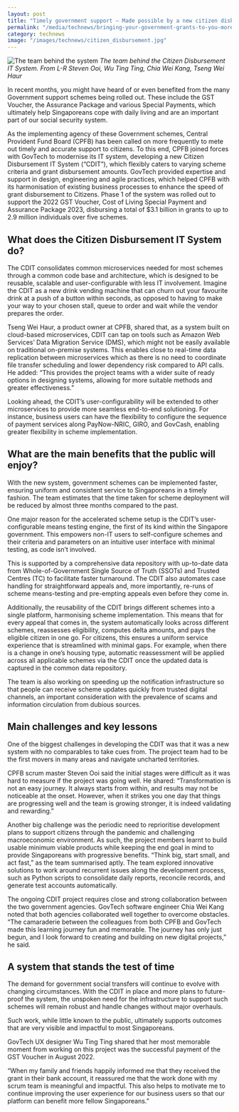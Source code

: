 ```yaml
---
layout: post
title: "Timely government support – Made possible by a new citizen disbursement system bringing your government grants to you more efficiently"
permalink: "/media/technews/bringing-your-government-grants-to-you-more-efficiently"
category: technews
image: "/images/technews/citizen_disbursement.jpg"
---
```


![The team behind the system](/images/technews/citizen_disbursement.jpg)
*The team behind the Citizen Disbursement IT System. From L-R Steven Ooi, Wu Ting Ting, Chia Wei Kang, Tseng Wei Haur*

In recent months, you might have heard of or even benefited from the many Government support schemes being rolled out. These include the GST Voucher, the Assurance Package and various Special Payments, which ultimately help Singaporeans cope with daily living and are an important part of our social security system.

As the implementing agency of these Government schemes, Central Provident Fund Board (CPFB) has been called on more frequently to mete out timely and accurate support to citizens. To this end, CPFB joined forces with GovTech to modernise its IT system, developing a new Citizen Disbursement IT System (“CDIT”), which flexibly caters to varying scheme criteria and grant disbursement amounts. GovTech provided expertise and support in design, engineering and agile practices, which helped CPFB with its harmonisation of existing business processes to enhance the speed of grant disbursement to Citizens. Phase 1 of the system was rolled out to support the 2022 GST Voucher, Cost of Living Special Payment and Assurance Package 2023, disbursing a total of $3.1 billion in grants to up to 2.9 million individuals over five schemes.  

## What does the Citizen Disbursement IT System do? 

The CDIT consolidates common microservices needed for most schemes through a common code base and architecture, which is designed to be reusable, scalable and user-configurable with less IT involvement. Imagine the CDIT as a new drink vending machine that can churn out your favourite drink at a push of a button within seconds, as opposed to having to make your way to your chosen stall, queue to order and wait while the vendor prepares the order. 

Tseng Wei Haur, a product owner at CPFB, shared that, as a system built on cloud-based microservices, CDIT can tap on tools such as Amazon Web Services’ Data Migration Service (DMS), which might not be easily available on traditional on-premise systems. This enables close to real-time data replication between microservices which as there is no need to coordinate file transfer scheduling and lower dependency risk compared to API calls. He added: “This provides the project teams with a wider suite of ready options in designing systems, allowing for more suitable methods and greater effectiveness.”

Looking ahead, the CDIT’s user-configurability will be extended to other microservices to provide more seamless end-to-end solutioning. For instance, business users can have the flexibility to configure the sequence of payment services along PayNow-NRIC, GIRO, and GovCash, enabling greater flexibility in scheme implementation.

## What are the main benefits that the public will enjoy?

With the new system, government schemes can be implemented faster, ensuring uniform and consistent service to Singaporeans in a timely fashion. The team estimates that the time taken for scheme deployment will be reduced by almost three months compared to the past. 

One major reason for the accelerated scheme setup is the CDIT’s user-configurable means testing engine, the first of its kind within the Singapore government. This empowers non-IT users to self-configure schemes and their criteria and parameters on an intuitive user interface with minimal testing, as code isn’t involved. 

This is supported by a comprehensive data repository with up-to-date data from Whole-of-Government Single Source of Truth (SSOTs) and Trusted Centres (TC) to facilitate faster turnaround. The CDIT also automates case handling for straightforward appeals and, more importantly, re-runs of scheme means-testing and pre-empting appeals even before they come in.

Additionally, the reusability of the CDIT brings different schemes into a single platform, harmonising scheme implementation. This means that for every appeal that comes in, the system automatically looks across different schemes, reassesses eligibility, computes delta amounts, and pays the eligible citizen in one go. For citizens, this ensures a uniform service experience that is streamlined with minimal gaps. For example, when there is a change in one’s housing type, automatic reassessment will be applied across all applicable schemes via the CDIT once the updated data is captured in the common data repository. 

The team is also working on speeding up the notification infrastructure so that people can receive scheme updates quickly from trusted digital channels, an important consideration with the prevalence of scams and information circulation from dubious sources. 

## Main challenges and key lessons

One of the biggest challenges in developing the CDIT was that it was a new system with no comparables to take cues from. The project team had to be the first movers in many areas and navigate uncharted territories. 

CPFB scrum master Steven Ooi said the initial stages were difficult as it was hard to measure if the project was going well. He shared: “Transformation is not an easy journey. It always starts from within, and results may not be noticeable at the onset. However, when it strikes you one day that things are progressing well and the team is growing stronger, it is indeed validating and rewarding.”

Another big challenge was the periodic need to reprioritise development plans to support citizens through the pandemic and challenging macroeconomic environment. As such, the project members learnt to build usable minimum viable products while keeping the end goal in mind to provide Singaporeans with progressive benefits. “Think big, start small, and act fast,” as the team summarised aptly. The team explored innovative solutions to work around recurrent issues along the development process, such as Python scripts to consolidate daily reports, reconcile records, and generate test accounts automatically.

The ongoing CDIT project requires close and strong collaboration between the two government agencies. GovTech software engineer Chia Wei Kang noted that both agencies collaborated well together to overcome obstacles. “The camaraderie between the colleagues from both CPFB and GovTech made this learning journey fun and memorable. The journey has only just begun, and I look forward to creating and building on new digital projects,” he said.

## A system that stands the test of time

The demand for government social transfers will continue to evolve with changing circumstances. With the CDIT in place and more plans to future-proof the system, the unspoken need for the infrastructure to support such schemes will remain robust and handle changes without major overhauls. 

Such work, while little known to the public, ultimately supports outcomes that are very visible and impactful to most Singaporeans. 

GovTech UX designer Wu Ting Ting shared that her most memorable moment from working on this project was the successful payment of the GST Voucher in August 2022. 

“When my family and friends happily informed me that they received the grant in their bank account, it reassured me that the work done with my scrum team is meaningful and impactful. This also helps to motivate me to continue improving the user experience for our business users so that our platform can benefit more fellow Singaporeans.”

